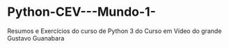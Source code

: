# Python-CEV---Mundo-1-
Resumos e Exercícios do curso de Python 3 do Curso em Vídeo do grande Gustavo Guanabara
